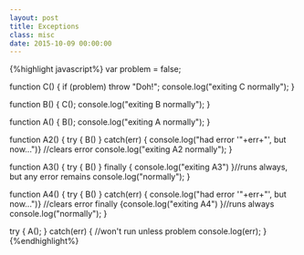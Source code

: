 ```yaml
---
layout: post
title: Exceptions
class: misc
date: 2015-10-09 00:00:00
---
```


{%highlight javascript%}
var problem = false;

function C() {
	if (problem) throw "Doh!";
	console.log("exiting C normally");
}

function B() {
	C();
	console.log("exiting B normally");
}

function A() {
	B();
	console.log("exiting A normally");
}

function A2() {
	try { B() }
	catch(err) { console.log("had error '"+err+"', but now...")} //clears error
	console.log("exiting A2 normally");
}

function A3() {
	try { B() }
	finally { console.log("exiting A3") }//runs always, but any error remains
	console.log("normally");
}

function A4() {
	try { B() }
	catch(err) { console.log("had error '"+err+"', but now...")} //clears error
	finally {console.log("exiting A4") }//runs always
	console.log("normally");
}


try {
	A();
}
catch(err) { //won't run unless problem
	console.log(err);
}
{%endhighlight%}